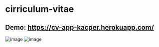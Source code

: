 # cirriculum-vitae
## Demo: https://cv-app-kacper.herokuapp.com/
![image](https://user-images.githubusercontent.com/93550588/168376595-2392da11-5233-40e1-accb-1772c9eaf631.png)
![image](https://user-images.githubusercontent.com/93550588/168376696-76f0541f-b670-44ea-b207-95894d67270c.png)
